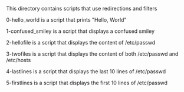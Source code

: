 This directory contains scripts that use redirections and filters

0-hello_world is a script that prints "Hello, World"

1-confused_smiley is a script that displays a confused smiley

2-hellofile is a script that displays the content of /etc/passwd

3-twofiles is a script that displays the content of both /etc/passwd and /etc/hosts

4-lastlines is a script that displays the last 10 lines of /etc/passwd

5-firstlines is a script that displays the first 10 lines of /etc/passwd

